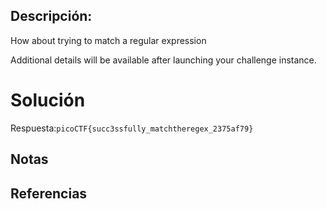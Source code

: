 ## Descripción:

How about trying to match a regular expression

Additional details will be available after launching your challenge instance.
# Solución

Respuesta:`picoCTF{succ3ssfully_matchtheregex_2375af79}`
## Notas

## Referencias


